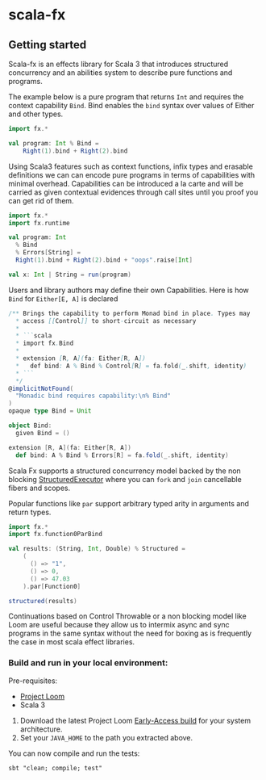 # scala-fx

## Getting started

Scala-fx is an effects library for Scala 3 that introduces structured concurrency and an abilities system to describe pure functions and programs. 

The example below is a pure program that returns `Int` and requires the context capability `Bind`. Bind enables the `bind` syntax over values of Either and other types.

```scala mdoc:reset
import fx.*

val program: Int % Bind =
    Right(1).bind + Right(2).bind
```

Using Scala3 features such as context functions, infix types and erasable definitions we can can encode pure programs in terms of capabilities with minimal overhead.
Capabilities can be introduced a la carte and will be carried as given contextual evidences through call sites until you proof you can get rid of them.

```scala mdoc:compile-only
import fx.*
import fx.runtime

val program: Int
  % Bind 
  % Errors[String] =
  Right(1).bind + Right(2).bind + "oops".raise[Int]

val x: Int | String = run(program)
```

Users and library authors may define their own Capabilities. Here is how `Bind` for `Either[E, A]` is declared

```scala
/** Brings the capability to perform Monad bind in place. Types may
  * access [[Control]] to short-circuit as necessary
  *
  * ```scala
  * import fx.Bind
  *
  * extension [R, A](fa: Either[R, A])
  *   def bind: A % Bind % Control[R] = fa.fold(_.shift, identity)
  * ```
  */
@implicitNotFound(
  "Monadic bind requires capability:\n% Bind"
)
opaque type Bind = Unit

object Bind:
  given Bind = ()

extension [R, A](fa: Either[R, A])
  def bind: A % Bind % Errors[R] = fa.fold(_.shift, identity)
```

Scala Fx supports a structured concurrency model backed by the non blocking [StructuredExecutor](https://download.java.net/java/early_access/loom/docs/api/java.base/java/util/concurrent/StructuredExecutor.html)
where you can `fork` and `join` cancellable fibers and scopes.

Popular functions like `par` support arbitrary typed arity in arguments and return types.

```scala mdoc:compile-only
import fx.*
import fx.function0ParBind

val results: (String, Int, Double) % Structured =
    (
      () => "1",
      () => 0,
      () => 47.03
    ).par[Function0]

structured(results)
```

Continuations based on Control Throwable or a non blocking model like Loom are useful because they allow us to intermix async and sync programs in the same syntax without the need for boxing as is frequently the case in most scala effect libraries.

### Build and run in your local environment:

Pre-requisites:

- [Project Loom](https://jdk.java.net/loom/)
- Scala 3

1. Download the latest Project Loom [Early-Access build](https://jdk.java.net/loom/) for your system architecture.
2. Set your `JAVA_HOME` to the path you extracted above.

You can now compile and run the tests:

```shell
sbt "clean; compile; test"
```
